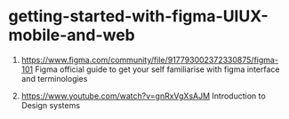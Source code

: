 # getting-started-with-figma-UIUX-mobile-and-web



1. https://www.figma.com/community/file/917793002372330875/figma-101
Figma official guide to get your self familiarise with figma interface and terminologies


2. https://www.youtube.com/watch?v=gnRxVgXsAJM
Introduction to Design systems
